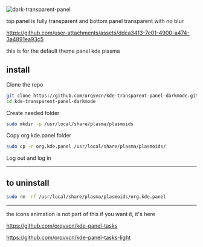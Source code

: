
![dark-transparent-panel](https://github.com/user-attachments/assets/b02daa83-6c7d-490f-b8d6-ab3c3d91a143)

top panel is fully transparent and bottom panel transparent with no blur

https://github.com/user-attachments/assets/ddca3413-7e01-4900-a474-3a4891ea93c5


this is for the default theme panel kde plasma

 

## install

 Clone the repo
 
```bash
git clone https://github.com/orqvvcn/kde-transparent-panel-darkmode.git
cd kde-transparent-panel-darkmode
```


Create needed folder
```bash
sudo mkdir -p /usr/local/share/plasma/plasmoids
```

Copy org.kde.panel folder

```bash
sudo cp -r org.kde.panel /usr/local/share/plasma/plasmoids/
```

Log out and log in


-------------------------------------------------------------------

## to uninstall
```bash
sudo rm -rf /usr/local/share/plasma/plasmoids/org.kde.panel
```

-------------------------------------------------------------------

the icons animation is not part of this if you want it, it's here

https://github.com/orqvvcn/kde-panel-tasks

https://github.com/orqvvcn/kde-panel-tasks-light
